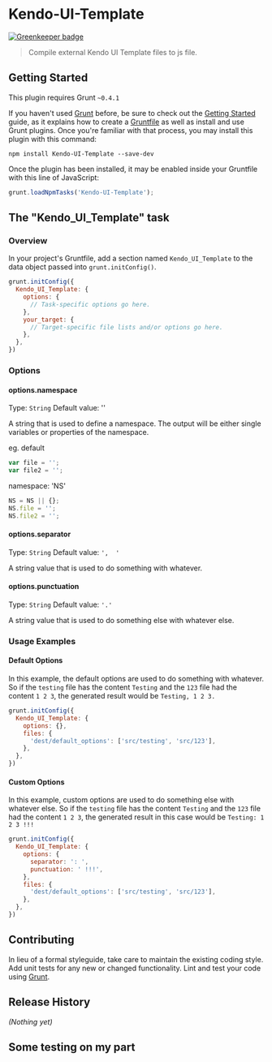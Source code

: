 # Kendo-UI-Template

[![Greenkeeper badge](https://badges.greenkeeper.io/adsanderson/g_kui.svg)](https://greenkeeper.io/)

> Compile external Kendo UI Template files to js file.

## Getting Started
This plugin requires Grunt `~0.4.1`

If you haven't used [Grunt](http://gruntjs.com/) before, be sure to check out the [Getting Started](http://gruntjs.com/getting-started) guide, as it explains how to create a [Gruntfile](http://gruntjs.com/sample-gruntfile) as well as install and use Grunt plugins. Once you're familiar with that process, you may install this plugin with this command:

```shell
npm install Kendo-UI-Template --save-dev
```

Once the plugin has been installed, it may be enabled inside your Gruntfile with this line of JavaScript:

```js
grunt.loadNpmTasks('Kendo-UI-Template');
```

## The "Kendo_UI_Template" task

### Overview
In your project's Gruntfile, add a section named `Kendo_UI_Template` to the data object passed into `grunt.initConfig()`.

```js
grunt.initConfig({
  Kendo_UI_Template: {
    options: {
      // Task-specific options go here.
    },
    your_target: {
      // Target-specific file lists and/or options go here.
    },
  },
})
```

### Options

#### options.namespace
Type: `String`
Default value: ''

A string that is used to define a namespace. The output will be either single variables or properties of the namespace.

eg.
default
```js
var file = '';
var file2 = '';
```
namespace: 'NS'
```js
NS = NS || {};
NS.file = '';
NS.file2 = '';
```
#### options.separator
Type: `String`
Default value: `',  '`

A string value that is used to do something with whatever.

#### options.punctuation
Type: `String`
Default value: `'.'`

A string value that is used to do something else with whatever else.

### Usage Examples

#### Default Options
In this example, the default options are used to do something with whatever. So if the `testing` file has the content `Testing` and the `123` file had the content `1 2 3`, the generated result would be `Testing, 1 2 3.`

```js
grunt.initConfig({
  Kendo_UI_Template: {
    options: {},
    files: {
      'dest/default_options': ['src/testing', 'src/123'],
    },
  },
})
```

#### Custom Options
In this example, custom options are used to do something else with whatever else. So if the `testing` file has the content `Testing` and the `123` file had the content `1 2 3`, the generated result in this case would be `Testing: 1 2 3 !!!`

```js
grunt.initConfig({
  Kendo_UI_Template: {
    options: {
      separator: ': ',
      punctuation: ' !!!',
    },
    files: {
      'dest/default_options': ['src/testing', 'src/123'],
    },
  },
})
```

## Contributing
In lieu of a formal styleguide, take care to maintain the existing coding style. Add unit tests for any new or changed functionality. Lint and test your code using [Grunt](http://gruntjs.com/).

## Release History
_(Nothing yet)_

## Some testing on my part